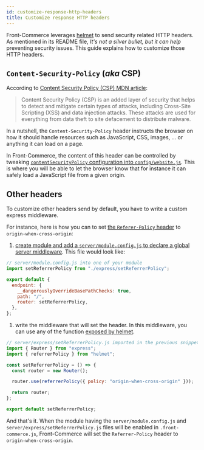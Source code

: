 ```yaml
---
id: customize-response-http-headers
title: Customize response HTTP headers
---
```


Front-Commerce leverages [helmet](https://www.npmjs.com/package/helmet) to send security related HTTP headers. As mentioned in its README file, _It's not a silver bullet, but it can help_ preventing security issues. This guide explains how to customize those HTTP headers.

## `Content-Security-Policy` (_aka_ CSP)

According to [Content Security Policy (CSP) MDN article](https://developer.mozilla.org/en-US/docs/Web/HTTP/CSP):

> Content Security Policy (CSP) is an added layer of security that helps to detect and mitigate certain types of attacks, including Cross-Site Scripting (XSS) and data injection attacks. These attacks are used for everything from data theft to site defacement to distribute malware.

In a nutshell, the `Content-Security-Policy` header instructs the browser on how it should handle resources such as JavaScript, CSS, images, … or anything it can load on a page.

In Front-Commerce, the content of this header can be controlled by tweaking [`contentSecurityPolicy` configuration into `config/website.js`](/docs/reference/configurations.html#config-website-js). This is where you will be able to let the browser know that for instance it can safely load a JavaScript file from a given origin.

## Other headers

To customize other headers send by default, you have to write a custom express middleware.

For instance, here is how you can to set [the `Referer-Policy` header](https://developer.mozilla.org/en-US/docs/Web/HTTP/Headers/Referrer-Policy) to `origin-when-cross-origin`:

1. [create module and add a `server/module.config.js` to declare a global server middleware](/docs/advanced/server/add-http-endpoint.html#Add-a-global-server-middleware). This file would look like:

```js
// server/module.config.js into one of your module
import setReferrerPolicy from "./express/setReferrerPolicy";

export default {
  endpoint: {
    __dangerouslyOverrideBasePathChecks: true,
    path: "/",
    router: setReferrerPolicy,
  },
};
```

1. write the middleware that will set the header. In this middleware, you can use any of the function [exposed by helmet](https://helmetjs.github.io/#reference).

```js
// server/express/setReferrerPolicy.js imported in the previous snippet
import { Router } from "express";
import { referrerPolicy } from "helmet";

const setReferrerPolicy = () => {
  const router = new Router();

  router.use(referrerPolicy({ policy: "origin-when-cross-origin" }));

  return router;
};

export default setReferrerPolicy;
```

And that's it. When the module having the `server/module.config.js` and `server/express/setReferrerPolicy.js` files will be enabled in `.front-commerce.js`, Front-Commerce will set the `Referrer-Policy` header to `origin-when-cross-origin`.

